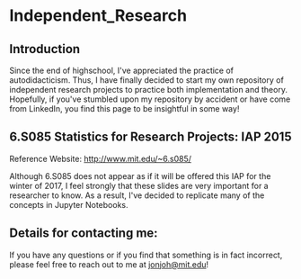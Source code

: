 # Independent_Research

## Introduction
Since the end of highschool, I've appreciated the practice of autodidacticism. Thus, I have finally decided to start my own repository of independent research projects to practice both implementation and theory. Hopefully, if you've stumbled upon my repository by accident or have come from LinkedIn, you find this page to be insightful in some way!

## 6.S085 Statistics for Research Projects: IAP 2015
Reference Website: http://www.mit.edu/~6.s085/

Although 6.S085 does not appear as if it will be offered this IAP for the winter of 2017, I feel strongly that these slides are very important for a researcher to know. As a result, I've decided to replicate many of the concepts in Jupyter Notebooks.


## Details for contacting me:
If you have any questions or if you find that something is in fact incorrect, please feel free to reach out to me at jonjoh@mit.edu!
